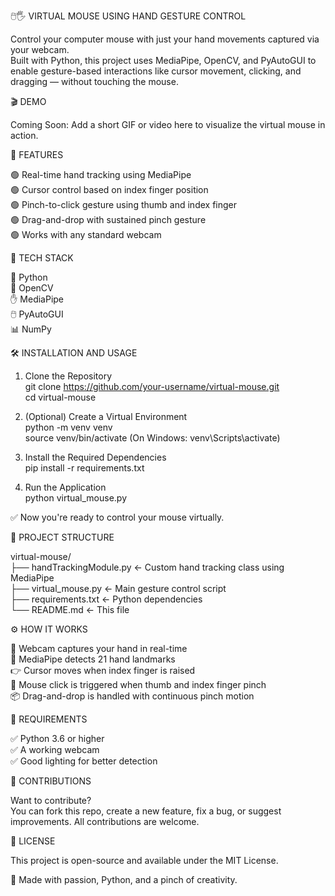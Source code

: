 🖱️🖐️ VIRTUAL MOUSE USING HAND GESTURE CONTROL

Control your computer mouse with just your hand movements captured via your webcam.  
Built with Python, this project uses MediaPipe, OpenCV, and PyAutoGUI to enable gesture-based interactions like cursor movement, clicking, and dragging — without touching the mouse.

🎬 DEMO

Coming Soon: Add a short GIF or video here to visualize the virtual mouse in action.

🚀 FEATURES

🟢 Real-time hand tracking using MediaPipe  
🟢 Cursor control based on index finger position  
🟢 Pinch-to-click gesture using thumb and index finger  
🟢 Drag-and-drop with sustained pinch gesture  
🟢 Works with any standard webcam

🧠 TECH STACK

🐍 Python  
🎥 OpenCV  
✋ MediaPipe  
🖱️ PyAutoGUI  
📊 NumPy

🛠️ INSTALLATION AND USAGE

1. Clone the Repository  
   git clone https://github.com/your-username/virtual-mouse.git  
   cd virtual-mouse

2. (Optional) Create a Virtual Environment  
   python -m venv venv  
   source venv/bin/activate   (On Windows: venv\Scripts\activate)

3. Install the Required Dependencies  
   pip install -r requirements.txt

4. Run the Application  
   python virtual_mouse.py

✅ Now you're ready to control your mouse virtually.

📁 PROJECT STRUCTURE

virtual-mouse/  
├── handTrackingModule.py      ← Custom hand tracking class using MediaPipe  
├── virtual_mouse.py           ← Main gesture control script  
├── requirements.txt           ← Python dependencies  
└── README.md                  ← This file

⚙️ HOW IT WORKS

🎥 Webcam captures your hand in real-time  
🧠 MediaPipe detects 21 hand landmarks  
👉 Cursor moves when index finger is raised  
🤏 Mouse click is triggered when thumb and index finger pinch  
📦 Drag-and-drop is handled with continuous pinch motion

📌 REQUIREMENTS

✅ Python 3.6 or higher  
✅ A working webcam  
✅ Good lighting for better detection

🤝 CONTRIBUTIONS

Want to contribute?  
You can fork this repo, create a new feature, fix a bug, or suggest improvements. All contributions are welcome.

📄 LICENSE

This project is open-source and available under the MIT License.

💖 Made with passion, Python, and a pinch of creativity.
